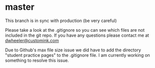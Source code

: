 # master
This branch is in sync with production (be very careful)

Please take a look at the .gitignore so you can see which files are not included in the git repo. If you have any questions please contact me at dwheeler@customink.com

Due to Github's max file size issue we did have to add the directory "student practice pages" to the .gitignore file. I am currently working on something to resolve this issue.
